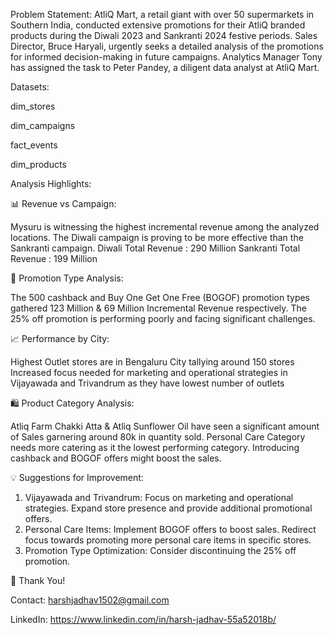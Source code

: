 Problem Statement:
AtliQ Mart, a retail giant with over 50 supermarkets in Southern India, conducted extensive promotions for their AtliQ branded products during the Diwali 2023 and Sankranti 2024 festive periods. Sales Director, Bruce Haryali, urgently seeks a detailed analysis of the promotions for informed decision-making in future campaigns. Analytics Manager Tony has assigned the task to Peter Pandey, a diligent data analyst at AtliQ Mart.

Datasets:

dim_stores

dim_campaigns

fact_events

dim_products

Analysis Highlights:

📊 Revenue vs Campaign:

Mysuru is witnessing the highest incremental revenue among the analyzed locations.
The Diwali campaign is proving to be more effective than the Sankranti campaign.
Diwali Total Revenue : 290 Million
Sankranti Total Revenue : 199 Million


🚀 Promotion Type Analysis:

The 500 cashback and Buy One Get One Free (BOGOF) promotion types gathered 123 Million & 69 Million Incremental Revenue respectively.
The 25% off promotion is performing poorly and facing significant challenges.

📈 Performance by City:

Highest Outlet stores are in Bengaluru City tallying around 150 stores
Increased focus needed for marketing and operational strategies in Vijayawada and Trivandrum as they have lowest number of outlets

🛍 Product Category Analysis:

Atliq Farm Chakki Atta & Atliq Sunflower Oil have seen a significant amount of Sales garnering around 80k in quantity sold.
Personal Care Category needs more catering as it the lowest performing category.
Introducing cashback and BOGOF offers might boost the sales.

💡 Suggestions for Improvement:

1. Vijayawada and Trivandrum:
Focus on marketing and operational strategies.
Expand store presence and provide additional promotional offers.
2. Personal Care Items:
Implement BOGOF offers to boost sales.
Redirect focus towards promoting more personal care items in specific stores.
3. Promotion Type Optimization:
Consider discontinuing the 25% off promotion.


🙏 Thank You!

Contact: harshjadhav1502@gmail.com

LinkedIn: https://www.linkedin.com/in/harsh-jadhav-55a52018b/
